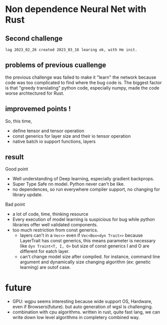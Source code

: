 # Non dependence Neural Net with Rust
## Second challenge

`log
2023_02_26 created
2023_03_16 learing ok, with He init.
`

## problems of previous cuallenge 
the previous challenge was failed to make it "learn" the network because code was too complicated to find where the bug code is. The biggest factor is that "greedy translating" python code, especially numpy, made the code worse archtectured for Rust.

## improvemed points !
So, this time, 
- define tensor and tensor operation
- const generics for layer size and their io tensor operation
- native batch io support functions, layers

## result
Good point

- Well understanding of Deep learning, especially gradient backprops.
- Super Type Safe nn model. Python never can't be like.
- no dependences, so run everywhere compiler support, no changing for library update.

Bad point

- a lot of code, time, thinking resource
- Every execution of model learning is suspicious for bug while python libraries offer well validated components.
- too much restriction from const generics.
    - layers can't in a `Vec<>` even if `Vec<Box<dyn Trait>>` because LayerTrait has const generics, this means parameter is necessary like `dyn Traint<T, I, O>` but size of const generics I and O are different for eatch layer. 
    - can't change model size after compiled. for instance, command line argument and dynamically size changing algorithm (ex: genetic learning) are outof case.


# future 
- GPU: wgpu seems interesting because wide support OS, Hardware, even if Browsers(future). but auto generation of wgsl is challenging.
- combination with cpu algorithms. written in rust, quite fast lang, we can write down low level algorithms in completery combined way.